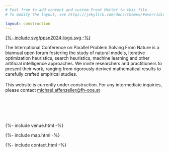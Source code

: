 ```yaml
---
# Feel free to add content and custom Front Matter to this file.
# To modify the layout, see https://jekyllrb.com/docs/themes/#overriding-theme-defaults

layout: construction
---
```


<section class="brand-primary">
    <div class="container py-5 text-justify">
        <div class="row">
            <div class="col col-6 col-sm-6 col-md-3 col-lg-2">
                <a href="#">{%- include svg/ppsn2024-logo.svg -%}</a>
            </div>
        </div>
    </div>
    <div class="container text-justify">
        <div class="row">
            <div class="col">
                <p>
                    The International Conference on Parallel Problem Solving From Nature is a biannual open forum fostering the study of natural models, iterative optimization heuristics, search heuristics, machine learning and other artificial intelligence approaches. We invite researchers and practitioners to present their work, ranging from rigorously derived mathematical results to carefully crafted empirical studies.
                    <br/><br/>
                    This website is currently under construction. For any intermediate inquiries, please contact <a class="link-offset-2" href="mailto:michael.affenzeller@fh-ooe.at">michael.affenzeller@fh-ooe.at</a>
                </p>
                <p><br/><br/><br/><br/></p>
            </div>
        </div>
    </div>
</section>

{%- include venue.html -%}

{%- include map.html -%}

{%- include contact.html -%}
